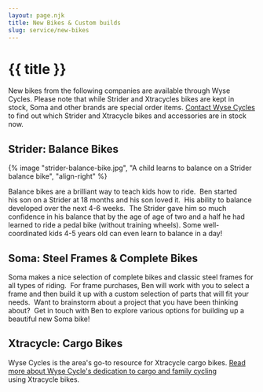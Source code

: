 ```yaml
---
layout: page.njk
title: New Bikes & Custom builds
slug: service/new-bikes
---
```

# {{ title }}

New bikes from the following companies are available through Wyse Cycles. Please note that while Strider and Xtracycles bikes are kept in stock, Soma and other brands are special order items. [Contact Wyse Cycles](/contact) to find out which Strider and Xtracycle bikes and accessories are in stock now.

## Strider: Balance Bikes

{% image "strider-balance-bike.jpg", "A child learns to balance on a Strider balance bike", "align-right" %}

Balance bikes are a brilliant way to teach kids how to ride.  Ben started his son on a Strider at 18 months and his son loved it.  His ability to balance developed over the next 4-6 weeks.  The Strider gave him so much confidence in his balance that by the age of age of two and a half he had learned to ride a pedal bike (without training wheels). Some well-coordinated kids 4-5 years old can even learn to balance in a day!

## Soma: Steel Frames & Complete Bikes

Soma makes a nice selection of complete bikes and classic steel frames for all types of riding.  For frame purchases, Ben will work with you to select a frame and then build it up with a custom selection of parts that will fit your needs.  Want to brainstorm about a project that you have been thinking about?  Get in touch with Ben to explore various options for building up a beautiful new Soma bike!

## Xtracycle: Cargo Bikes

Wyse Cycles is the area's go-to resource for Xtracycle cargo bikes. [Read more about Wyse Cycle's dedication to cargo and family cycling](/service/xtracycle) using Xtracycle bikes.
